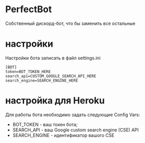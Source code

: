 # PerfectBot
Собственный дискорд-бот, что бы заменить все остальные

# настройки
Настройки бота записать в файл settings.ini
```
[BOT]
token=BOT_TOKEN_HERE
search_api=CUSTOM_GOOGLE_SEARCH_API_HERE
search_engine=SEARCH_ENGINE_HERE
```

# настройка для Heroku
Для работы бота необходимо задать следующие Config Vars:
 - BOT_TOKEN - ваш токен бота;
 - SEARCH_API - ваш Google custom search engine (CSE) API
 - SEARCH_ENGINE - идентификатор вашого CSE

